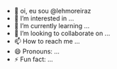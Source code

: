 - 👋 oi, eu sou @lehmoreiraz
- 👀 I’m interested in ...
- 🌱 I’m currently learning ...
- 💞️ I’m looking to collaborate on ...
- 📫 How to reach me ...
- 😄 Pronouns: ...
- ⚡ Fun fact: ...

<!---
lehmoreiraz/lehmoreiraz is a ✨ special ✨ repository because its `README.md` (this file) appears on your GitHub profile.
You can click the Preview link to take a look at your changes.
--->
